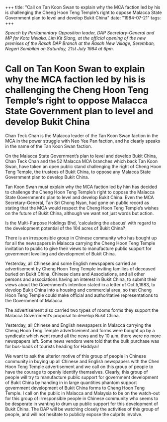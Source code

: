 +++ 
title: "Call on Tan Koon Swan to explain why the MCA faction led by his is challenging the Cheng Hoon Teng Temple’s right to oppose Malacca State Government plan to level and develop Bukit China"
date: "1984-07-21"
tags:
+++

_Speech by Parliamentary Opposition leader, DAP Secretary-General and MP for Kota Melaka, Lim Kit Siang, at the official opening of the new premises of the Rasah DAP Branch at the Rasah New Village, Seremban, Negeri Sembilan on Saturday, 21st July 1984 at 6pm._

# Call on Tan Koon Swan to explain why the MCA faction led by his is challenging the Cheng Hoon Teng Temple’s right to oppose Malacca State Government plan to level and develop Bukit China 

Chan Teck Chan is the Malacca leader of the Tan Koon Swan faction in the MCA in the power struggle with Neo Yee Pan faction, and he clearly speaks in the name of the Tan Koon Swan faction.</u>

On the Malacca State Government’s plan to level and develop Bukit China, Chan Teck Chan and the 52 Malacca MCA branches which back Tan Koon Swan, have taken an open public stand challenging the right of Cheng Hoon Teng Temple, the trustees of Bukit China, to oppose any Malacca State Government plan to develop Bukit China.

Tan Koon Swan must explain why the MCA faction led by him has decided to challenge the Cheng Hoon Teng Temple’s right to oppose the Malacca State Government’s plan to level and develop Bukit China. Even the MCA Secretary-General, Tan Sri Chong Nyan, had gone on public record as stating that the MCA would respect the Cheng Hoon Teng Temple’s wishes on the future of Bukit China, although we want not just words but action.

Is the Multi-Purpose Holdings Bhd, ‘calculating the abacus’ with regard to the development potential of the 104 acres of Bukit China? 

There is an irresponsible group in Chinese community who has bought up for all the newspapers in Malacca carrying the Cheng Hoon Teng Temple invitation to public to give their views to manufacture public support for government levelling and development of Bukit China.

Yesterday, all Chinese and some English newspapers carried an advertisement by Cheng Hoon Teng Temple inviting families of deceased buried on Bukit China, Chinese clans and Associations, and all other persons and associations having an interest in Bukit China, to submit their views about the Government’s intention stated in a letter of Oct.5,1983, to develop Bukit China into a housing and commercial area, so that Cheng Hoon Teng Temple could make official and authoritative representations to the Government of Malacca.

The advertisement also carried two types of rooms forms they support the Malacca Government’s proposal to develop Bukit China.

Yesterday, all Chinese and English newspapers in Malacca carrying the Cheng Hoon Teng Temple advertisement and forms were bought up by a syndicate which went round all the news and by 10 a.m. there were no more newspapers left. Some news vendors were told that the bulk purchase was for bus-loads of tourists heading for Haddyai!

We want to ask the ulterior motive of this group of people in Chinese community in buying up all Chinese and English newspapers with the Chen Hoon Teng Temple advertisement and we call on this group of people to have the courage to openly identify themselves. Clearly, this group of people will try to manufacture public support for government development of Bukit China by handing in in large quantities phantom support government development of Bukit China forms to Cheng Hoon Teng Temple. I call on the public in Malacca and Malaysia to be on the watch-out for this group of irresponsible people in Chinese community who seems to be desperate in wanting to drum up public support for this development of Bukit China. The DAP will be watching closely the activities of this group of people, and will not hesitate to publicly expose the culprits involve.
 
